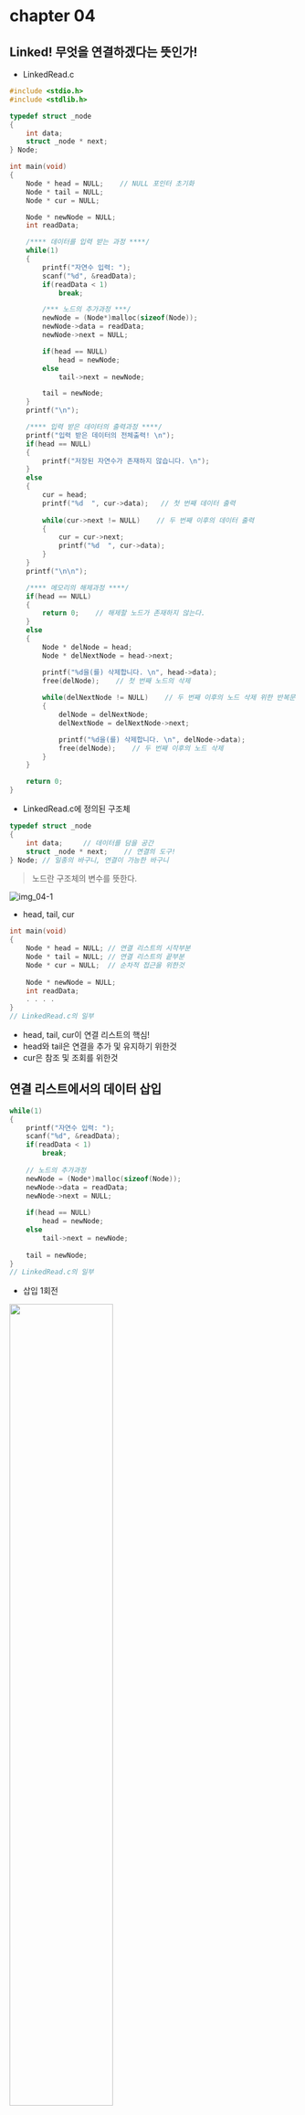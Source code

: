 # chapter 04
## Linked! 무엇을 연결하겠다는 뜻인가!
- LinkedRead.c

``` C
#include <stdio.h>
#include <stdlib.h>

typedef struct _node
{
	int data;
	struct _node * next;
} Node;

int main(void)
{
	Node * head = NULL;    // NULL 포인터 초기화
	Node * tail = NULL;
	Node * cur = NULL;

	Node * newNode = NULL;
	int readData;

	/**** 데이터를 입력 받는 과정 ****/
	while(1)
	{
		printf("자연수 입력: ");
		scanf("%d", &readData);
		if(readData < 1)
			break;

		/*** 노드의 추가과정 ***/
		newNode = (Node*)malloc(sizeof(Node));
		newNode->data = readData;
		newNode->next = NULL;

		if(head == NULL)
			head = newNode;
		else
			tail->next = newNode;

		tail = newNode;
	}
	printf("\n");

	/**** 입력 받은 데이터의 출력과정 ****/
	printf("입력 받은 데이터의 전체출력! \n");
	if(head == NULL) 
	{
		printf("저장된 자연수가 존재하지 않습니다. \n");
	}
	else 
	{
		cur = head; 
		printf("%d  ", cur->data);   // 첫 번째 데이터 출력
		
		while(cur->next != NULL)    // 두 번째 이후의 데이터 출력
		{
			cur = cur->next;
			printf("%d  ", cur->data);
		}
	}
	printf("\n\n");

	/**** 메모리의 해제과정 ****/
	if(head == NULL) 
	{
		return 0;    // 해제할 노드가 존재하지 않는다.
	}
	else 
	{
		Node * delNode = head;
		Node * delNextNode = head->next;

		printf("%d을(를) 삭제합니다. \n", head->data);
		free(delNode);    // 첫 번째 노드의 삭제
		
		while(delNextNode != NULL)    // 두 번째 이후의 노드 삭제 위한 반복문
		{
			delNode = delNextNode;
			delNextNode = delNextNode->next;

			printf("%d을(를) 삭제합니다. \n", delNode->data);
			free(delNode);    // 두 번째 이후의 노드 삭제
		}
	}

	return 0;
}
```

- LinkedRead.c에 정의된 구조체
``` C
typedef struct _node 
{     
    int data;     // 데이터를 담을 공간     
    struct _node * next;    // 연결의 도구! 
} Node; // 일종의 바구니, 연결이 가능한 바구니
```

> 노드란 구조체의 변수를 뜻한다.

![img_04-1](./img/img_04-1.PNG)

- head, tail, cur
``` C
int main(void) 
{     
    Node * head = NULL; // 연결 리스트의 시작부분    
    Node * tail = NULL; // 연결 리스트의 끝부분    
    Node * cur = NULL;  // 순차적 접근을 위한것        
    
    Node * newNode = NULL;     
    int readData;     
    . . . .  
}
// LinkedRead.c의 일부
``` 

 - head, tail, cur이 연결 리스트의 핵심!
 - head와 tail은 연결을 추가 및 유지하기 위한것
 - cur은 참조 및 조회를 위한것

## 연결 리스트에서의 데이터 삽입

``` C
while(1) 
{     
    printf("자연수 입력: ");     
    scanf("%d", &readData);     
    if(readData < 1)         
        break;          
    
    // 노드의 추가과정     
    newNode = (Node*)malloc(sizeof(Node));     
    newNode->data = readData;     
    newNode->next = NULL;          
    
    if(head == NULL)         
        head = newNode;     
    else         
        tail->next = newNode;          
    
    tail = newNode;  
}
// LinkedRead.c의 일부
```
- 삽입 1회전
<img src="./img/img_04-2.PNG" width="60%">

- 삽입 2회전

<img src="./img/img_04-3.PNG" width="60%">

## 연결 리스트에서의 데이터 조회

``` C
if(head == NULL) 
{      
    printf("저장된 자연수가 존재하지 않습니다. \n"); } 
else 
{      
    cur = head;       
    printf("%d ", cur->data);      
    while(cur->next != NULL)      
    {           
        cur = cur->next;           
        printf("%d ", cur->data);      
    } 
}
```

<img src="./img/img_04-4.PNG" width="60%">

## 연결 리스트에서의 데이터 삭제

``` C
if(head == NULL) 
{
	return 0;    // 해제할 노드가 존재하지 않는다.
}
else 
{
	Node * delNode = head;
	Node * delNextNode = head->next;

	printf("%d을(를) 삭제합니다. \n", head->data);
	free(delNode);    // 첫 번째 노드의 삭제
		
	while(delNextNode != NULL)    // 두 번째 이후의 노드 삭제 위한 반복문
	{
		delNode = delNextNode;
		delNextNode = delNextNode->next;

		printf("%d을(를) 삭제합니다. \n", delNode->data);
		free(delNode);    // 두 번째 이후의 노드 삭제
	}
}
```

<img src="./img/img_04-5.PNG" width="60%">

## 정렬 기능이 추가된 연결 리스트의 ADT 정의
- void ListInit(List * plist);
 - 초기화할 리스트의 주소 값을 인자로 전달한다.
 - 리스트 생성 후 제일 먼저 호출되어야 하는 함수이다.
<br><br>
- void LInsert(List * plist, LData data);
 - 리스트에 데이터를 저장한다. 매개변수 data에 전달된 값을 저장한다.
<br><br>
- int LFirst(List * plist, LData data);
 - 첫 번째 데이터가 pdata가 가리키는 메모리에 저장된다.
 - 데이터의 참조를 위한 초기화가 진행된다.
 - 참조 성공 시 TRUE(1), 실패 시 FALSE(0) 반환
<br><br>
- int LNext(List * plist, LData data);
 - 참조된 데이터의 다음 데이터가 pdata가 가리키는 메모리에 저장된다.
 - 순차적인 참조를 위해서 반복 호출이 가능하다.
 - 참조를 새로 시작하려면 먼저 LFirst 함수를 호출해야 한다.
 - 참조 성공 시 TRUE(1), 실패 시 FALSE(0) 반환
<br><br>
- LData LRemove(List * plist);
 - LFirst 또는  LNext 함수의 마지막 반환 데이터를 삭제한다.
 - 삭제된 데이터는 반환된다.
 - 마지막 반환 데이터를 삭제하므로 연이은 반복 호출을 허용하지 않는다.
<br><br>
- int LCount(List * plist);
 - 리스트에 저장되어 있는 데이터의 수를 반환한다.
<br><br>
- void SetSortRule(List * plist, int (*comp)(LData d1, LData d2));
 - 리스트에 정렬의 기준이 되는 함수를 등록한다.
 
>SetSortRule 함수는 정렬의 기준을 설정하기 위해 정의된 함수! 이 함수의 선언 및 정의를 이해하기 위해서는 „함수 포인터‟의 대한 이해가 필요하다.
 
## 새 노드의 추가 위치에 따른 장점과 단점

### 새 노드를 연결 리스트의 머리에 추가하는 경우
- 장점 : 포인터 변수 tail이 불필요하다.
- 단점 : 저장된 순서를 유지하지 않는다.

### 새 노드를 연결 리스트의 꼬리에 추가하는 경우
- 장점 : 저장된 순서가 유지된다.
- 단점 : 포인터 변수 tail이 필요하다.

> 두 가지 다 가능한 방법이다. 다만 tail의 관리를 생략하기 위해서 머리에 추가하는 것을 원칙으로 하자!

## SetSortRule 함수 선언에 대한 이해

``` C
void SetSortRule(List * plist, int (*comp)(LData d1, LData d2));
```
> "반환형이 int이고 LData형 인자를 두 개 전달받는 함수의 주소 값을 두 번재 인자로 전달해라!"

### 인자로 전달이 가능한 함수의 예
``` C 
int WhoIsPrecede(LData d1, LData d2)    // typedef int LData; 
{     
    if(d1 < d2)         
        return 0;       // d1이 정렬 순서상 앞선다.     
    else         
        return 1;       // d2가 정렬 순서상 앞서거나 같다. 
}
```

> 이렇듯 결정된 약속을 근거로 함수가 정의되어야 하며, 연결 리스트 또한 이를 근거로 구현되어야 한다.

## 더미 노드(Dummy Node) 기반의 단순 연결 리스트

### 더미 노드(Dummy Node) 란?
 - 유효한 데이터를 지니지 않는 그냥 빈 노드를 일컫는 말이다.
 
### 머리에 새 노드를 추가하되 더미 노드가 있는 연결 리스트
<img src="./img/img_04-6.PNG" width="100%">

> 노드의 추가 및 삭제 방식이 항상 일정하다.

## 정렬 기능이 추가된 연결 리스트의 구조체와 헤더파일의 정의

### 노드의 구조체 표현

``` C
typedef struct node
{
    LData data;  // typedef int LData
    struct _node * next;
} Node;
```
> 연결 리스트에 필요한 변수들을 구조체로 묶지 않는ㄴ 것은 옳지 못하다.

### 연결 리스트의 구조체 표현

``` C
typedef struct _linkedList
{
    Node * head;          // 더미 노드를 가리키는 멤버
    Node * cur;           // 참조 및 삭제를 돕는 멤버
    Node * before;        // 삭제를 돕는 멤보
    int numOfData         // 저장된 데이터의 수를 기록하기 위한 멤버
    int (*comp)(LData d1, LData d2); // 정렬의 기준을 등록하기 위한 멤버
} LinkedList;
```

### 정렬 기능이 추가된 연결 리스트 헤더파일
- DLinkedList.h

``` h
#ifndef __D_LINKED_LIST_H__
#define __D_LINKED_LIST_H__

#define TRUE	1
#define FALSE	0

typedef int LData;

typedef struct _node
{
	LData data;
	struct _node * next;
} Node;

typedef struct _linkedList
{
	Node * head;
	Node * cur;
	Node * before;
	int numOfData;
	int (*comp)(LData d1, LData d2);
} LinkedList;


typedef LinkedList List;

void ListInit(List * plist);
void LInsert(List * plist, LData data);

int LFirst(List * plist, LData * pdata);
int LNext(List * plist, LData * pdata);

LData LRemove(List * plist);
int LCount(List * plist);

void SetSortRule(List * plist, int (*comp)(LData d1, LData d2));

#endif
```

## 더미 노드 기반의 단순 연결 리스트 구현

- DLinkedList.c

``` C
#include <stdio.h>
#include <stdlib.h>
#include "DLinkedList.h"

void ListInit(List * plist)
{
	plist->head = (Node*)malloc(sizeof(Node)); // 더미 노드의 생성
	plist->head->next = NULL;
	plist->comp = NULL;
	plist->numOfData = 0;
}

// 삽입
void LInsert(List * plist, LData data)
{
	if(plist->comp == NULL)    // 정렬기준이 마련되지 않았다면,
		FInsert(plist, data);  // 머리에 노드를 추가!
	else                       // 정렬기준이 마련되었다면,
		SInsert(plist, data);  // 정렬기준에 근거하여 노드를 추가!
}

void FInsert(List * plist, LData data)
{
	Node * newNode = (Node*)malloc(sizeof(Node));  // 새 노드 생성
	newNode->data = data;                          // 새 노드에 데이터 저장

	newNode->next = plist->head->next;             // 새 노드가 다른 노드를 가리키게 함
	plist->head->next = newNode;                   // 더미 노드가 개 노드를 가리키게 함

	(plist->numOfData)++;                          // 저장된 노드의 수를 하나 증가시킴
}

void SInsert(List * plist, LData data)
{
	Node * newNode = (Node*)malloc(sizeof(Node));
	Node * pred = plist->head;
	newNode->data = data;

	while(pred->next != NULL &&
		plist->comp(data, pred->next->data) != 0)
	{
		pred = pred->next;
	}

	newNode->next = pred->next;
	pred->next = newNode;

	(plist->numOfData)++;
}

// 참조
int LFirst(List * plist, LData * pdata)
{
	if(plist->head->next == NULL)   // 더미 노드가 NULL을 가리킨다면,
		return FALSE;               // 반환할 데이터가 없다!

	plist->before = plist->head;    // before는 더미 노드를 가리키게 함
	plist->cur = plist->head->next; // cur은 첫 번째 노드를 가리키게 함

	*pdata = plist->cur->data;      // 첫 번째 노드의 데이터를 전달
	return TRUE;                    // 데이터 반환 성공!
}

int LNext(List * plist, LData * pdata)
{
	if(plist->cur->next == NULL)    // 더미 노드가 NULL을 가리킨다면,
 		return FALSE;               // 반환할 데이터가 없다!

	plist->before = plist->cur;     // cur이 가리키던 것을 before가 가리킴
	plist->cur = plist->cur->next;  // cur은 그 다음 노드를 가리킴

	*pdata = plist->cur->data;      // cur이 가리키는 노드의 데이터 전달
	return TRUE;                    // 데이터 반환 성공!
}

// 삭제
LData LRemove(List * plist)
{
	Node * rpos = plist->cur;       // 소멸 대상의 주소 값을 rpos에 저장
	LData rdata = rpos->data;       // 소멸 대상의 데이터를 rdata에 저장

	plist->before->next = plist->cur->next; // 소멸 대상을 리스트에서 제거
	plist->cur = plist->before;             // cur이 가리키는 위치를 재조정!

	free(rpos);                     // 리스트에서 제거된 노드 소멸 
	(plist->numOfData)--;           // 저장된 데이터의 수 하나 감수
	return rdata;                   // 제거된 노드의 데이터 반환
}

int LCount(List * plist)
{
	return plist->numOfData;
}

void SetSortRule(List * plist, int (*comp)(LData d1, LData d2))
{
	plist->comp = comp;
}
```

- DLinkedListMain.c

``` C
#include <stdio.h>
#include "DLinkedList.h"

int WhoIsPrecede(int d1, int d2)
{
	if(d1 < d2)
		return 0;    // d1이 정렬 순서상 앞선다.
	else
		return 1;    // d2가 정렬 순서상 앞서거나 같다.
}

int main(void)
{
	// List의 생성 및 초기화  ////////////
	List list;
	int data;
	ListInit(&list);

	SetSortRule(&list, WhoIsPrecede);

	// 5개의 데이터 저장  ///////////////
	LInsert(&list, 11);  LInsert(&list, 11);
	LInsert(&list, 22);  LInsert(&list, 22);
	LInsert(&list, 33);

	// 저장된 데이터의 전체 출력 ////////////
	printf("현재 데이터의 수: %d \n", LCount(&list));

	if(LFirst(&list, &data))
	{
		printf("%d ", data);
		
		while(LNext(&list, &data)) 
			printf("%d ", data);
	}
	printf("\n\n");

	// 숫자 22을 검색하여 모두 삭제 ////////////
	if(LFirst(&list, &data))
	{
		if(data == 22)
			LRemove(&list);
		
		while(LNext(&list, &data))
		{
			if(data == 22)
				LRemove(&list);
		}
	}

	// 삭제 후 저장된 데이터 전체 출력 ////////////
	printf("현재 데이터의 수: %d \n", LCount(&list));

	if(LFirst(&list, &data))
	{
		printf("%d ", data);
		
		while(LNext(&list, &data))
			printf("%d ", data);
	}
	printf("\n\n");
	return 0;
}
```

- 실행결과<br>
> 현재 데이터의 수 : 5<br>
> 33 22 22 11 11<br>
><br>
> 현재 데이터의 수 : 3<br>
> 33 11 11<br>

## 연결 리스트의 정렬 삽입의 구현
### 단순 연결 리스트의 정렬 관련 요소 세 가지
- 정렬기준이 되는 함수를 등록하는 SetSortRule 함수
- SetSortRule 함수를 통해 전달된 함수정보 저장을 위한 LinkedList의 멤버 comp
- comp에 등록된 정렬기준을 근거로 데이터를 저장하는 SInsert 함수
<br>

### 하나의 문장으로 구성한 결과

> " SetSortRule 함수가 호출되면서 정렬의 기준이 리스트의 멤버 comp에 등록되면, SInsert함수 내에서는 comp에 등록된 정렬의 기준을 근거로 데이터를 정렬하여 저장한다."

### SInsert 함수

``` C
void SInsert(List * plist, LData data)
{
	Node * newNode = (Node*)malloc(sizeof(Node));
	Node * pred = plist->head;
	newNode->data = data;

	while(pred->next != NULL &&
		plist->comp(data, pred->next->data) != 0)
	{
		pred = pred->next;
	}

	newNode->next = pred->next;
	pred->next = newNode;

	(plist->numOfData)++;
}
```
- 오름차순으로 저장된 연결리스트
<img src="./img/img_04-7.PNG" width="70%">
<br><br>

- 위 상황에서 다음 문장이 실행되었다고 가정! SInsert(&slist, 5);
<img src="./img/img_04-8.PNG" width="70%">

<img src="./img/img_04-9.PNG" width="70%">

<img src="./img/img_04-10.PNG" width="90%">

## 정렬의 핵심인 while 반복문
### 반복의 조건
- pred->next != NULL
  - pred가 리스트의 마지막 노드를 가리키는지 묻기 위한 연산
<br><br>

- plist->comp(data, pred->next->data) != 0
  - 새 데이터와 pred의 다음 노드에 저장된 데이터의 우선순위 비교를 위한 함수호출 
   
## comp의 반환 값과 그 의미

``` C
while(pred->next != NULL && plist->comp(data, pred->next->data) != 0)
	{
		pred = pred->next; // 다음 노드로 이동
	}
```

### 이 내용을 근거로 SInsert 함수를 정의하였다.
- comp가 0을 반환
 - 첫 번째 인자인 data가 정렬 순서상 앞서서 head에 더 가까워야 하는 경우
<br><br>
- comp가 1을 반환
 - 두 번째 인자인 pred->next->data가 정렬 순서상 앞서서 head에 더 가까워야 하는 경우

## 정렬의 기준을 설정하기 위한 함수의 정의
### 함수의 정의 기준
- 두 개의 인자를 전달받도록 함수를 정의한다.
- 첫 번째 인자의 정렬 우선순위가 높으면 0을, 그렇지 않으면 1을 반환한다.
<br><br>

### 오름차순 정렬을 위한 함수의 정의

``` C
int WhoIsPrecede(int d1, int d2)
{
	if(d1 < d2)
		return 0;    // d1이 정렬 순서상 앞선다.
	else
		return 1;    // d2가 정렬 순서상 앞서거나 같다.
}
```
